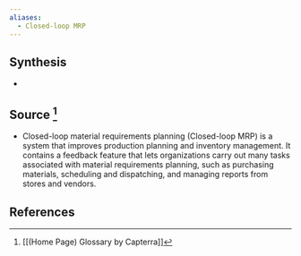 ```yaml
---
aliases:
  - Closed-loop MRP
---
```

## Synthesis
- 
## Source [^1]
- Closed-loop material requirements planning (Closed-loop MRP) is a system that improves production planning and inventory management. It contains a feedback feature that lets organizations carry out many tasks associated with material requirements planning, such as purchasing materials, scheduling and dispatching, and managing reports from stores and vendors.
## References

[^1]: [[(Home Page) Glossary by Capterra]]